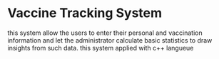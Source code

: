 # Vaccine Tracking System
this system allow the users to enter their personal and vaccination information and let the administrator calculate basic statistics to draw insights from such
data.
this system applied with c++ langueue
